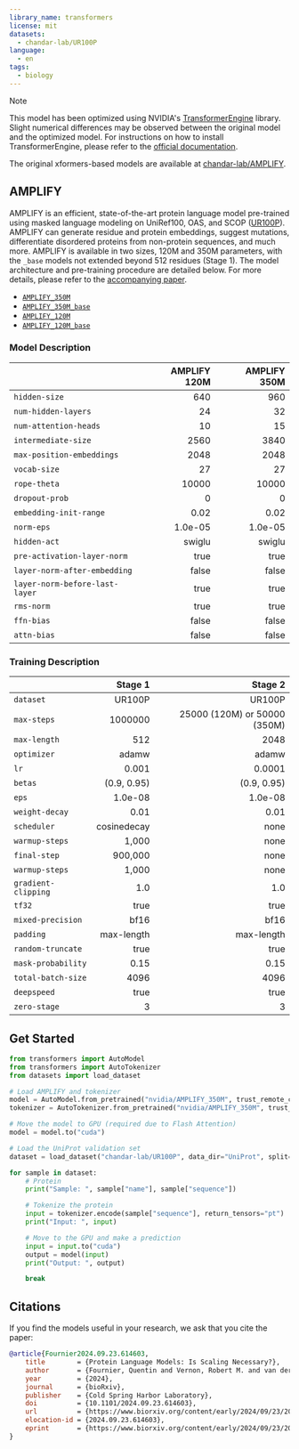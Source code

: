 ```yaml
---
library_name: transformers
license: mit
datasets:
  - chandar-lab/UR100P
language:
  - en
tags:
  - biology
---
```


> [!NOTE]
> This model has been optimized using NVIDIA's [TransformerEngine](https://github.com/NVIDIA/TransformerEngine)
> library. Slight numerical differences may be observed between the original model and the optimized
> model. For instructions on how to install TransformerEngine, please refer to the
> [official documentation](https://github.com/NVIDIA/TransformerEngine?tab=readme-ov-file#installation).
>
> The original xformers-based models are available at [chandar-lab/AMPLIFY](https://huggingface.co/chandar-lab/AMPLIFY_350M).

## AMPLIFY

AMPLIFY is an efficient, state-of-the-art protein language model pre-trained using masked language modeling on UniRef100, OAS, and SCOP ([UR100P](https://huggingface.co/datasets/chandar-lab/UR100P)). AMPLIFY can generate residue and protein embeddings, suggest mutations, differentiate disordered proteins from non-protein sequences, and much more. AMPLIFY is available in two sizes, 120M and 350M parameters, with the `_base` models not extended beyond 512 residues (Stage 1). The model architecture and pre-training procedure are detailed below. For more details, please refer to the [accompanying paper](https://www.biorxiv.org/content/10.1101/2024.09.23.614603v1).

- [`AMPLIFY_350M`](https://huggingface.co/nvidia/AMPLIFY_350M)
- [`AMPLIFY_350M_base`](https://huggingface.co/chandar-lab/AMPLIFY_350M_base)
- [`AMPLIFY_120M`](https://huggingface.co/nvidia/AMPLIFY_120M)
- [`AMPLIFY_120M_base`](https://huggingface.co/chandar-lab/AMPLIFY_120M_base)

### Model Description

|                                | AMPLIFY 120M | AMPLIFY 350M |
| :----------------------------- | -----------: | -----------: |
| `hidden-size`                  |          640 |          960 |
| `num-hidden-layers`            |           24 |           32 |
| `num-attention-heads`          |           10 |           15 |
| `intermediate-size`            |         2560 |         3840 |
| `max-position-embeddings`      |         2048 |         2048 |
| `vocab-size`                   |           27 |           27 |
| `rope-theta`                   |        10000 |        10000 |
| `dropout-prob`                 |            0 |            0 |
| `embedding-init-range`         |         0.02 |         0.02 |
| `norm-eps`                     |      1.0e-05 |      1.0e-05 |
| `hidden-act`                   |       swiglu |       swiglu |
| `pre-activation-layer-norm`    |         true |         true |
| `layer-norm-after-embedding`   |        false |        false |
| `layer-norm-before-last-layer` |         true |         true |
| `rms-norm`                     |         true |         true |
| `ffn-bias`                     |        false |        false |
| `attn-bias`                    |        false |        false |

### Training Description

|                     |     Stage 1 |                      Stage 2 |
| :------------------ | ----------: | ---------------------------: |
| `dataset`           |      UR100P |                       UR100P |
| `max-steps`         |     1000000 | 25000 (120M) or 50000 (350M) |
| `max-length`        |         512 |                         2048 |
| `optimizer`         |       adamw |                        adamw |
| `lr`                |       0.001 |                       0.0001 |
| `betas`             | (0.9, 0.95) |                  (0.9, 0.95) |
| `eps`               |     1.0e-08 |                      1.0e-08 |
| `weight-decay`      |        0.01 |                         0.01 |
| `scheduler`         | cosinedecay |                         none |
| `warmup-steps`      |       1,000 |                         none |
| `final-step`        |     900,000 |                         none |
| `warmup-steps`      |       1,000 |                         none |
| `gradient-clipping` |         1.0 |                          1.0 |
| `tf32`              |        true |                         true |
| `mixed-precision`   |        bf16 |                         bf16 |
| `padding`           |  max-length |                   max-length |
| `random-truncate`   |        true |                         true |
| `mask-probability`  |        0.15 |                         0.15 |
| `total-batch-size`  |        4096 |                         4096 |
| `deepspeed`         |        true |                         true |
| `zero-stage`        |           3 |                            3 |

## Get Started

```python
from transformers import AutoModel
from transformers import AutoTokenizer
from datasets import load_dataset

# Load AMPLIFY and tokenizer
model = AutoModel.from_pretrained("nvidia/AMPLIFY_350M", trust_remote_code=True)
tokenizer = AutoTokenizer.from_pretrained("nvidia/AMPLIFY_350M", trust_remote_code=True)

# Move the model to GPU (required due to Flash Attention)
model = model.to("cuda")

# Load the UniProt validation set
dataset = load_dataset("chandar-lab/UR100P", data_dir="UniProt", split="test")

for sample in dataset:
    # Protein
    print("Sample: ", sample["name"], sample["sequence"])

    # Tokenize the protein
    input = tokenizer.encode(sample["sequence"], return_tensors="pt")
    print("Input: ", input)

    # Move to the GPU and make a prediction
    input = input.to("cuda")
    output = model(input)
    print("Output: ", output)

    break
```

## Citations

If you find the models useful in your research, we ask that you cite the paper:

```bibtex
@article{Fournier2024.09.23.614603,
	title        = {Protein Language Models: Is Scaling Necessary?},
	author       = {Fournier, Quentin and Vernon, Robert M. and van der Sloot, Almer and Schulz, Benjamin and Chandar, Sarath and Langmead, Christopher James},
	year         = {2024},
	journal      = {bioRxiv},
	publisher    = {Cold Spring Harbor Laboratory},
	doi          = {10.1101/2024.09.23.614603},
	url          = {https://www.biorxiv.org/content/early/2024/09/23/2024.09.23.614603},
	elocation-id = {2024.09.23.614603},
	eprint       = {https://www.biorxiv.org/content/early/2024/09/23/2024.09.23.614603.full.pdf}
}
```
